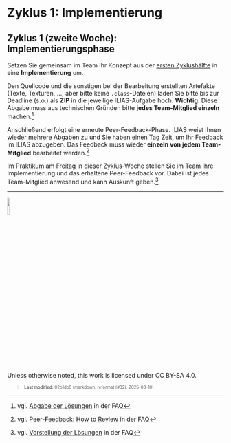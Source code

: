 # Zyklus 1: Implementierung

## Zyklus 1 (zweite Woche): Implementierungsphase

Setzen Sie gemeinsam im Team Ihr Konzept aus der [ersten
Zyklushälfte](b01a.md) in eine **Implementierung** um.

Den Quellcode und die sonstigen bei der Bearbeitung erstellten Artefakte
(Texte, Texturen, …, aber bitte keine `.class`-Dateien) laden Sie bitte
bis zur Deadline (s.o.) als **ZIP** in die jeweilige ILIAS-Aufgabe hoch.
**Wichtig**: Diese Abgabe muss aus technischen Gründen bitte **jedes
Team-Mitglied einzeln** machen.[^1]

Anschließend erfolgt eine erneute Peer-Feedback-Phase. ILIAS weist Ihnen
wieder mehrere Abgaben zu und Sie haben einen Tag Zeit, um Ihr Feedback
im ILIAS abzugeben. Das Feedback muss wieder **einzeln von jedem
Team-Mitglied** bearbeitet werden.[^2]

Im Praktikum am Freitag in dieser Zyklus-Woche stellen Sie im Team Ihre
Implementierung und das erhaltene Peer-Feedback vor. Dabei ist jedes
Team-Mitglied anwesend und kann Auskunft geben.[^3]

------------------------------------------------------------------------

<img src="https://licensebuttons.net/l/by-sa/4.0/88x31.png" width="10%">

Unless otherwise noted, this work is licensed under CC BY-SA 4.0.

<blockquote><p><sup><sub><strong>Last modified:</strong> 02b1db8 (markdown: reformat (#32), 2025-08-10)<br></sub></sup></p></blockquote>

[^1]: vgl. [Abgabe der
    Lösungen](https://github.com/Programmiermethoden-CampusMinden/PM-Lecture/discussions/15)
    in der FAQ

[^2]: vgl. [Peer-Feedback: How to
    Review](https://github.com/Programmiermethoden-CampusMinden/PM-Lecture/discussions/16)
    in der FAQ

[^3]: vgl. [Vorstellung der
    Lösungen](https://github.com/Programmiermethoden-CampusMinden/PM-Lecture/discussions/17)
    in der FAQ
